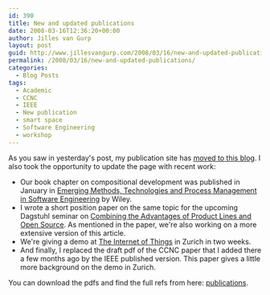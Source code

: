 ```yaml
---
id: 390
title: New and updated publications
date: 2008-03-16T12:36:20+00:00
author: Jilles van Gurp
layout: post
guid: http://www.jillesvangurp.com/2008/03/16/new-and-updated-publications/
permalink: /2008/03/16/new-and-updated-publications/
categories:
  - Blog Posts
tags:
  - Academic
  - CCNC
  - IEEE
  - New publication
  - smart space
  - Software Engineering
  - workshop
---
```

As you saw in yesterday's post, my publication site has [moved to this blog](/publications). I also took the opportunity to update the page with recent work:

- Our book chapter on compositional development was published in January in [Emerging Methods, Technologies and Process Management in Software Engineering](http://www.amazon.com/Emerging-Technologies-Management-Software-Engineering/dp/0470085711) by Wiley.
- I wrote a short position paper on the same topic for the upcoming Dagstuhl seminar on [Combining the Advantages of Product Lines and Open Source](http://www.dagstuhl.de/en/program/calendar/semhp/?semid=34153). As mentioned in the paper, we're also working on a more extensive version of this article.
- We're giving a demo at [The Internet of Things](http://www.the-internet-of-things.org/)  in Zurich in two weeks.
- And finally, I replaced the draft pdf of the CCNC paper that I added there a few months ago by the IEEE published version. This paper gives a little more background on the demo in Zurich.

You can download the pdfs and find the full refs from here: [publications](/publications). 

